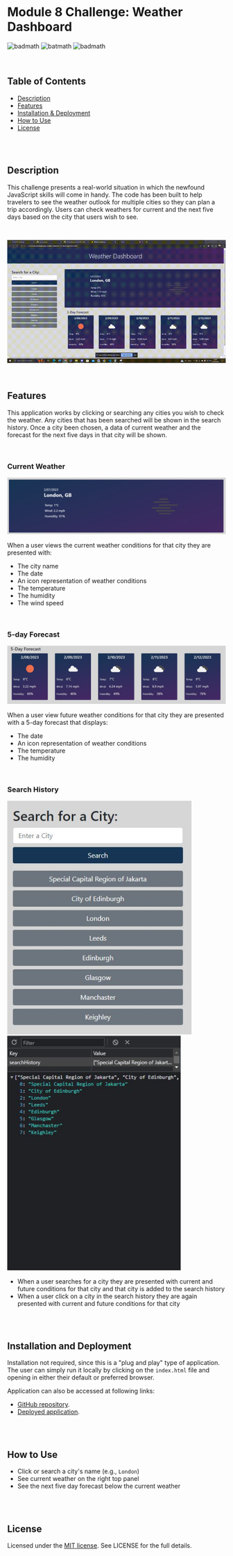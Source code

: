 # Module 8 Challenge: Weather Dashboard

![badmath](https://img.shields.io/github/issues/YueHuaHua/module-06-challenge) ![batmath](https://img.shields.io/github/issues-pr-closed/yueHuaHua/Module-08-challenge) ![badmath](https://img.shields.io/github/license/YueHuaHua/module-08-challenge)

</br>

## Table of Contents
* [Description](#description)
* [Features](#features)
* [Installation & Deployment](#installation-and-deployment)
* [How to Use](#how-to-use)
* [License](#license)

</br>

</br>

## Description

This challenge presents a real-world situation in which the newfound JavaScript skills will come in handy. The code has been built to help travelers to see the weather outlook for multiple cities so they can plan a trip accordingly. Users can check weathers for current and the next five days based on the city that users wish to see.

</br>

![Application Demo](./assets/img/readme-01-application-demo.gif)

</br>

## Features

This application works by clicking or searching any cities you wish to check the weather. Any cities that has been searched will be shown in the search history. Once a city been chosen, a data of current weather and the forecast for the next five days in that city will be shown.

</br>

### Current Weather

![Current Weather of a City](./assets/img/readme-02-current-weather.JPG)

 When a user views the current weather conditions for that city they are presented with:
  * The city name
  * The date
  * An icon representation of weather conditions
  * The temperature
  * The humidity
  * The wind speed

</br>

### 5-day Forecast

![5 Day Forecast of a City](./assets/img/readme-03-forecast.JPG)

When a user view future weather conditions for that city they are presented with a 5-day forecast that displays:
  * The date
  * An icon representation of weather conditions
  * The temperature
  * The humidity

</br>

### Search History

<img src="./assets/img/readme-04-search-history.JPG" alt="Search History Bar" width=425px>
<img src="./assets/img/readme-05-search-history-local-storage.JPG" alt="Application Demo" width=400px>

* When a user searches for a city they are presented with current and future conditions for that city and that city is added to the search history
* When a user click on a city in the search history they are again presented with current and future conditions for that city



</br>

</br>

## Installation and Deployment

Installation not required, since this is a "plug and play" type of application. The user can simply run it locally by clicking on the `index.html` file and opening in either their default or preferred browser.

Application can also be accessed at following links:
* [GitHub repository](https://github.com/YueHuaHua/module-08-challenge).
* [Deployed application](https://yuehuahua.github.io/module-08-challenge/).

</br>

</br>

## How to Use 

* Click or search a city's name (e.g., `London`)
* See current weather on the right top panel
* See the next five day forecast below the current weather

</br>

</br>

## License

Licensed under the [MIT license](https://github.com/git/git-scm.com/blob/main/MIT-LICENSE.txt). See LICENSE for the full details.
